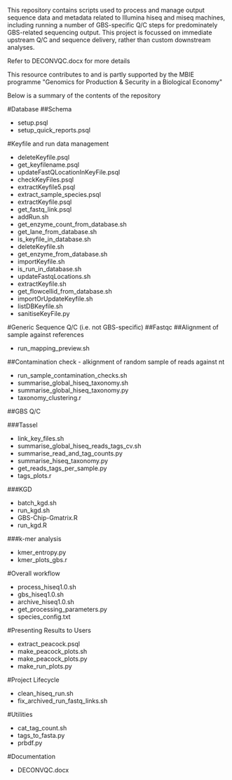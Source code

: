 This repository contains scripts used to process and manage output sequence data and metadata related to Illumina hiseq and miseq machines, including running a number of GBS-specific Q/C steps for predominately GBS-related sequencing output. This project is focussed on immediate upstream Q/C and sequence delivery, rather than custom downstream analyses.

Refer to DECONVQC.docx for more details

This resource contributes to and is partly supported by the MBIE programme "Genomics for Production & Security in a Biological Economy"

Below is a summary of the contents of the repository


#Database 
##Schema

* setup.psql
* setup\_quick\_reports.psql


#Keyfile and run data management 
* deleteKeyfile.psql    
* get\_keyfilename.psql      
* updateFastQLocationInKeyFile.psql
* checkKeyFiles.psql                
* extractKeyfile5.psql  
* extract\_sample\_species.psql  
* extractKeyfile.psql   
* get\_fastq\_link.psql  
* addRun.sh          
* get\_enzyme\_count\_from\_database.sh  
* get\_lane\_from\_database.sh  
* is\_keyfile\_in\_database.sh  
* deleteKeyfile.sh   
* get\_enzyme\_from\_database.sh        
* importKeyfile.sh           
* is\_run\_in\_database.sh      
* updateFastqLocations.sh
* extractKeyfile.sh  
* get\_flowcellid\_from\_database.sh    
* importOrUpdateKeyfile.sh   
* listDBKeyfile.sh
* sanitiseKeyFile.py

       
#Generic Sequence Q/C (i.e. not GBS-specific)
##Fastqc
##Alignment of sample against references
* run\_mapping\_preview.sh  

##Contamination check - alkignment of random sample of reads against nt 
* run\_sample\_contamination\_checks.sh
* summarise\_global\_hiseq\_taxonomy.sh
* summarise\_global\_hiseq\_taxonomy.py
* taxonomy\_clustering.r

##GBS Q/C 

###Tassel
* link\_key\_files.sh
* summarise\_global\_hiseq\_reads\_tags\_cv.sh
* summarise\_read\_and\_tag\_counts.py
* summarise\_hiseq\_taxonomy.py
* get\_reads\_tags\_per\_sample.py
* tags\_plots.r

###KGD
* batch\_kgd.sh 
* run\_kgd.sh
* GBS-Chip-Gmatrix.R  
* run\_kgd.R

###k-mer analysis
* kmer\_entropy.py  
* kmer\_plots\_gbs.r  
	
#Overall workflow 
* process\_hiseq1.0.sh     
* gbs\_hiseq1.0.sh      
* archive\_hiseq1.0.sh  
* get\_processing\_parameters.py  
* species\_config.txt

#Presenting Results to Users
* extract\_peacock.psql   
* make\_peacock\_plots.sh
* make\_peacock\_plots.py  
* make\_run\_plots.py  

#Project Lifecycle 
* clean\_hiseq\_run.sh
* fix\_archived\_run\_fastq\_links.sh

#Utilities
* cat\_tag\_count.sh   
* tags\_to\_fasta.py
* prbdf.py 

#Documentation
* DECONVQC.docx       

 


